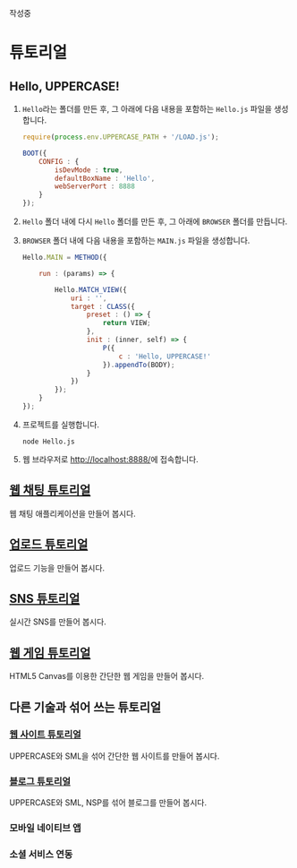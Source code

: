 작성중

# 튜토리얼

## Hello, UPPERCASE!
1. `Hello`라는 폴더를 만든 후, 그 아래에 다음 내용을 포함하는 `Hello.js` 파일을 생성합니다.
    ```javascript
    require(process.env.UPPERCASE_PATH + '/LOAD.js');
    
    BOOT({
    	CONFIG : {
    		isDevMode : true,
    		defaultBoxName : 'Hello',
    		webServerPort : 8888
    	}
    });
    ```

2. `Hello` 폴더 내에 다시 `Hello` 폴더를 만든 후, 그 아래에 `BROWSER` 폴더를 만듭니다.
3. `BROWSER` 폴더 내에 다음 내용을 포함하는 `MAIN.js` 파일을 생성합니다.
    ```javascript
    Hello.MAIN = METHOD({
    
    	run : (params) => {
    
    		Hello.MATCH_VIEW({
    			uri : '',
    			target : CLASS({
    				preset : () => {
    					return VIEW;
    				},
    				init : (inner, self) => {
    					P({
    						c : 'Hello, UPPERCASE!'
    					}).appendTo(BODY);
    				}
    			})
    		});
    	}
    });
    ```

3. 프로젝트를 실행합니다.
    ```
    node Hello.js
    ```

4. 웹 브라우저로 [http://localhost:8888/](http://localhost:8888/)에 접속합니다.

## [웹 채팅 튜토리얼](https://github.com/Hanul/UPPERCASE-Chat-Tutorial)
웹 채팅 애플리케이션을 만들어 봅시다.

## [업로드 튜토리얼](https://github.com/Hanul/UPPERCASE-Upload-Tutorial)
업로드 기능을 만들어 봅시다.

## [SNS 튜토리얼](https://github.com/Hanul/UPPERCASE-SNS-Tutorial)
실시간 SNS를 만들어 봅시다.

## [웹 게임 튜토리얼](https://github.com/Hanul/UPPERCASE-Game-Tutorial)
HTML5 Canvas를 이용한 간단한 웹 게임을 만들어 봅시다.

## 다른 기술과 섞어 쓰는 튜토리얼

### [웹 사이트 튜토리얼](https://github.com/Hanul/UPPERCASE-Site-Tutorial)
UPPERCASE와 SML을 섞어 간단한 웹 사이트를 만들어 봅시다.

### [블로그 튜토리얼](https://github.com/Hanul/UPPERCASE-Blog-Tutorial)
UPPERCASE와 SML, NSP를 섞어 블로그를 만들어 봅시다.

### 모바일 네이티브 앱

### 소셜 서비스 연동

